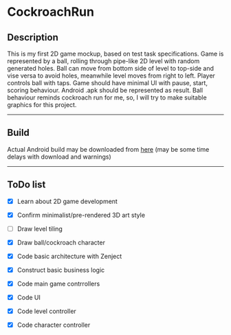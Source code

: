 # CockroachRun

## Description 

This is my first 2D game mockup, based on test task specifications. 
Game is represented by a ball, rolling through pipe-like 2D level with random generated holes.
Ball can move from bottom side of level to top-side and vise versa to avoid holes, meanwhile level moves from right to left.
Player controls ball with taps.
Game should have minimal UI with pause, start, scoring behaviour.
Android .apk should be represented as result.
Ball behaviour reminds cockroach run for me, so, I will try to make suitable graphics for this project.

---
## Build

Actual Android build may be downloaded from
<a href="https://drive.google.com/uc?export=download&id=1DLTGYNImqBwVUqM4EmjfTVmq4qotFx-6">here</a>
(may be some time delays with download and warnings)

---
## ToDo list

- [x] Learn about 2D game development
- [x] Confirm minimalist/pre-rendered 3D art style
- [ ] Draw level tiling
- [x] Draw ball/cockroach character
- [x] Code basic architecture with Zenject
- [x] Construct basic business logic
- [x] Code main game contrrollers
- [x] Code UI
- [x] Code level controller
- [x] Code character controller

